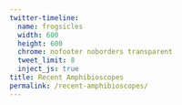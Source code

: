 ```yaml
---
twitter-timeline:
  name: frogsicles
  width: 600
  height: 600
  chrome: nofooter noborders transparent
  tweet_limit: 8
  inject_js: true
title: Recent Amphibioscopes
permalink: /recent-amphibioscopes/
---
```


